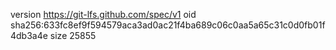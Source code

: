 version https://git-lfs.github.com/spec/v1
oid sha256:633fc8ef9f594579aca3ad0ac21f4ba689c06c0aa5a65c31c0d0fb01f4db3a4e
size 25855
